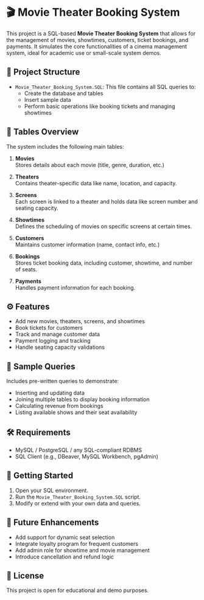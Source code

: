 # 🎬 Movie Theater Booking System

This project is a SQL-based **Movie Theater Booking System** that allows for the management of movies, showtimes, customers, ticket bookings, and payments. It simulates the core functionalities of a cinema management system, ideal for academic use or small-scale system demos.

## 📂 Project Structure

- `Movie_Theater_Booking_System.SQL`: This file contains all SQL queries to:
  - Create the database and tables
  - Insert sample data
  - Perform basic operations like booking tickets and managing showtimes

## 🧱 Tables Overview

The system includes the following main tables:

1. **Movies**  
   Stores details about each movie (title, genre, duration, etc.)

2. **Theaters**  
   Contains theater-specific data like name, location, and capacity.

3. **Screens**  
   Each screen is linked to a theater and holds data like screen number and seating capacity.

4. **Showtimes**  
   Defines the scheduling of movies on specific screens at certain times.

5. **Customers**  
   Maintains customer information (name, contact info, etc.)

6. **Bookings**  
   Stores ticket booking data, including customer, showtime, and number of seats.

7. **Payments**  
   Handles payment information for each booking.

## ⚙️ Features

- Add new movies, theaters, screens, and showtimes
- Book tickets for customers
- Track and manage customer data
- Payment logging and tracking
- Handle seating capacity validations

## 🧪 Sample Queries

Includes pre-written queries to demonstrate:

- Inserting and updating data
- Joining multiple tables to display booking information
- Calculating revenue from bookings
- Listing available shows and their seat availability

## 🛠️ Requirements

- MySQL / PostgreSQL / any SQL-compliant RDBMS
- SQL Client (e.g., DBeaver, MySQL Workbench, pgAdmin)

## 🚀 Getting Started

1. Open your SQL environment.
2. Run the `Movie_Theater_Booking_System.SQL` script.
3. Modify or extend with your own data and queries.

## 🔧 Future Enhancements

- Add support for dynamic seat selection
- Integrate loyalty program for frequent customers
- Add admin role for showtime and movie management
- Introduce cancellation and refund logic

## 📜 License

This project is open for educational and demo purposes.
